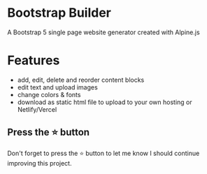 # Bootstrap Builder

A Bootstrap 5 single page website generator created with Alpine.js

# Features

-   add, edit, delete and reorder content blocks
-   edit text and upload images
-   change colors & fonts
-   download as static html file to upload to your own hosting or Netlify/Vercel

## Press the :star: button
Don't forget to press the :star: button to let me know I should continue improving this project.
